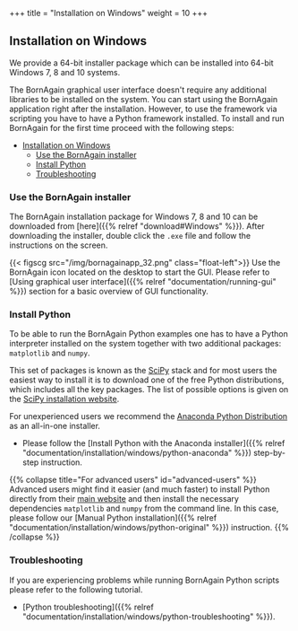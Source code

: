 +++
title = "Installation on Windows"
weight = 10
+++

## Installation on Windows

We provide a 64-bit installer package which can be installed into 64-bit Windows 7, 8 and 10 systems.

The BornAgain graphical user interface doesn't require any additional libraries to be installed on the system. You can start using the BornAgain application right after the installation. However, to use the framework via scripting you have to have a Python framework installed. To install and run BornAgain for the first time proceed with the following steps:

- [Installation on Windows](#installation-on-windows)
  - [Use the BornAgain installer](#use-the-bornagain-installer)
  - [Install Python](#install-python)
  - [Troubleshooting](#troubleshooting)

### Use the BornAgain installer

The BornAgain installation package for Windows 7, 8 and 10 can be downloaded from [here]({{% relref "download#Windows" %}}). 
After downloading the installer, double click the `.exe` file and follow the instructions on the screen.

{{< figscg src="/img/bornagainapp_32.png" class="float-left">}} Use the BornAgain icon located on the desktop to start the GUI.
Please refer to [Using graphical user interface]({{% relref "documentation/running-gui" %}}) section for a basic overview of GUI functionality.
<p style="clear: both;">

### Install Python

To be able to run the BornAgain Python examples one has to have a Python interpreter installed on the system together with two additional packages: `matplotlib` and `numpy`.

This set of packages is known as the [SciPy](http://www.scipy.org/) stack
and for most users the easiest way to install it is to download one of the free Python distributions, which includes all the key packages.
The list of possible options is given on the [SciPy installation website](http://www.scipy.org/install.html).

For unexperienced users we recommend the [Anaconda Python Distribution](http://www.anaconda.com) as an all-in-one installer.

+ Please follow the [Install Python with the Anaconda installer]({{% relref "documentation/installation/windows/python-anaconda" %}})
step-by-step instruction.

{{% collapse title="For advanced users" id="advanced-users" %}}
Advanced users might find it easier (and much faster) to install Python directly from their <a href="https://www.python.org/downloads">main website</a>
and then install the necessary dependencies `matplotlib` and `numpy` from the command line.
In this case, please follow our [Manual Python installation]({{% relref "documentation/installation/windows/python-original" %}}) instruction.
{{% /collapse %}}

### Troubleshooting

If you are experiencing problems while running BornAgain Python scripts please refer to the following tutorial.

+ [Python troubleshooting]({{% relref "documentation/installation/windows/python-troubleshooting" %}}).


